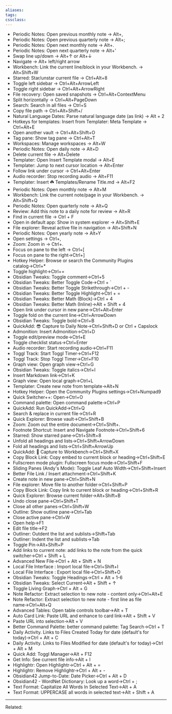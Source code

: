 ```yaml
---
aliases:
tags: 
cssclass:
---
```


-   Periodic Notes: Open previous monthly note → Alt+,
-   Periodic Notes: Open previous quarterly note → Alt+;
-   Periodic Notes: Open next monthly note → Alt+.
-   Periodic Notes: Open next quarterly note → Alt+'
-   Swap line up/down → Alt+↑ or Alt+↓
-   Navigate → Alt+ left/right arrow
-   Workbench: Link the current line/block in your Workbench. → Alt+Shift+W
-   Starred: Star/unstar current file → Ctrl+Alt+8
-   Toggle left sidebar → Ctrl+Alt+ArrowLeft
-   Toggle right sidebar → Ctrl+Alt+ArrowRight
-   File recovery: Open saved snapshots → Ctrl+Alt+ContextMenu
-   Split horizontally → Ctrl+Alt+PageDown
-   Search: Search in all files → Ctrl+S
-   Copy file path → Ctrl+Alt+Shift+/
-   Natural Language Dates: Parse natural language date (as link) → Alt + 2
-   Hotkeys for templates: Insert from Templater: Meta Template → Ctrl+Alt+E
-   Open another vault → Ctrl+Alt+Shift+O
-   Tag pane: Show tag pane → Ctrl+Alt+T
-   Workspaces: Manage workspaces → Alt+W
-   Periodic Notes: Open daily note → Alt+D
-   Delete current file → Alt+Delete
-   Templater: Open Insert Template modal → Alt+E
-   Templater: Jump to next cursor location → Alt+Enter
-   Follow link under cursor → Ctrl+Alt+Enter
-   Audio recorder: Stop recording audio → Alt+F11
-   Templater: Insert ☘️ Templates/Rename Title.md → Alt+F2
-   Periodic Notes: Open monthly note → Alt+M
-   Workbench: Link the current note/page in your Workbench. → Alt+Shift+Q
-   Periodic Notes: Open quarterly note → Alt+Q
-   Review: Add this note to a daily note for review → Alt+R
-   Find in current file → Ctrl + F
-   Open in default app: Show in system explorer → Alt+Shift+E
-   File explorer: Reveal active file in navigation → Alt+Shift+N
-   Periodic Notes: Open yearly note → Alt+Y
-   Open settings → Ctrl+,
-   Zoom: Zoom in → Ctrl+.
-   Focus on pane to the left → Ctrl+[
-   Focus on pane to the right→Ctrl+]
-   Hotkey Helper: Browse or search the Community Plugins catalog→Ctrl+*
-   Toggle highlight→Ctrl+=
-   Obsidian Tweaks: Toggle comment→Ctrl+5
-   Obsidian Tweaks: Better Toggle Code→Ctrl + `
-   Obsidian Tweaks: Better Toggle Strikethrough→Ctrl + -
-   Obsidian Tweaks: Better Toggle Highlight→Ctrl + =
-   Obsidian Tweaks: Better Math (Block)→Ctrl + 4
-   Obsidian Tweaks: Better Math (Inline)→Alt + Shift + 4
-   Open link under cursor in new pane→Ctrl+Alt+Enter
-   Toggle fold on the current line→Ctrl+ArrowDown
-   Obsidian Tweaks: Toggle bold→Ctrl+B
-   QuickAdd: 😎 Capture to Daily Note→Ctrl+Shift+D or Ctrl + Capslock
-   Admonition: Insert Admonition→Ctrl+D
-   Toggle edit/preview mode→Ctrl+E
-   Toggle checklist status→Ctrl+Enter
-   Audio recorder: Start recording audio→Ctrl+F11
-   Toggl Track: Start Toggl Timer→Ctrl+F12
-   Toggl Track: Stop Toggl Timer→Ctrl+F10
-   Graph view: Open graph view→Ctrl+G
-   Obsidian Tweaks: Toggle italics→Ctrl+I
-   Insert Markdown link→Ctrl+K
-   Graph view: Open local graph→Ctrl+L
-   Templater: Create new note from template→Alt+N
-   Hotkey Helper: Open the Community Plugins settings→Ctrl+Numpad9
-   Quick Switcher++: Open→Ctrl+O
-   Command palette: Open command palette→Ctrl+P
-   QuickAdd: Run QuickAdd→Ctrl+Q
-   Search & replace in current file→Ctrl+R
-   Quick Explorer: Browse vault→Ctrl+Shift+B
-   Zoom: Zoom out the entire document→Ctrl+Shift+.
-   Footnote Shortcut: Insert and Navigate Footnote→Ctrl+Shift+6
-   Starred: Show starred pane→Ctrl+Shift+8
-   Unfold all headings and lists→Ctrl+Shift+ArrowDown
-   Fold all headings and lists→Ctrl+Shift+ArrowUp
-   QuickAdd: 🔋 Capture to Workbench→Ctrl+Shift+X
-   Copy Block Link: Copy embed to current block or heading→Ctrl+Shift+E
-   Fullscreen mode plugin: Fullscreen focus mode→Ctrl+Shift+F
-   Sliding Panes (Andy's Mode): Toggle Leaf Auto Width→Ctrl+Shift+Insert
-   Better File Link / Insert attachment→Ctrl+Shift+K
-   Create note in new pane→Ctrl+Shift+N
-   File explorer: Move file to another folder→Ctrl+Shift+P
-   Copy Block Link: Copy link to current block or heading→Ctrl+Shift+R
-   Quick Explorer: Browse current folder→Alt+Shift+B
-   Undo close pane→Ctrl+Shift+T
-   Close all other panes→Ctrl+Shift+W
-   Outline: Show outline pane→Ctrl+Tab
-   Close active pane→Ctrl+W
-   Open help→F1
-   Edit file title→F2
-   Outliner: Outdent the list and sublists→Shift+Tab
-   Outliner: Indent the list and sublists→Tab
-   Toggle Pin→Alt+Shift+P
-   Add links to current note: add links to the note from the quick switcher→Ctrl + Shift + L
-   Advanced New File→Ctrl + Alt + Shift + N
-   Local File Interface : Import local file→Ctrl+Shift+I
-   Local File Interface : Export local file→Ctrl+Shift+O
-   Obsidian Tweaks: Toggle Headings→Ctrl + Alt + 1-6
-   Obsidian Tweaks: Select Current→Alt + Shift + ↑
-   Toggle Living Graph→Ctrl + Alt + G
-   Note Refactor: Extract selection to new note - content only→Ctrl+Alt+E
-   Note Refactor: Extract selection to new note - first line as file name→Ctrl+Alt+Q
-   Advanced Tables: Open table controls toolbar→Alt + T
-   Auto Card Link: Paste URL and enhance to card link→Alt + Shift + V
-   Paste URL into selection→Alt + V
-   Better Command Palette: better command palette: Tag Search→Ctrl + T
-   Daily Activity. Links to Files Created Today for date (default's for today)→Ctrl + Alt + C
-   Daily Activity. Links to Files Modified for date (default's for today)→Ctrl + Alt + M
-   Quick Add: Toggl Manager→Alt + F12
-   Get Info: See current file info→Alt + I
-   Highlightr: Open Highlightr→Ctrl + Alt + =
-   Highlightr: Remove Highlightr→Ctrl + Alt + -
-   Obsidian42 Jump-to-Date: Date Picker→Ctrl + Alt + D
-   Obsidian42 - WordNet Dictionary: Look up a word→Ctrl + ;
-   Text Format: Capitalize All Words In Selected Text→Alt + A
-   Text Format: UPPERCASE all words in selected text→Alt + Shift + A

---
Related:


